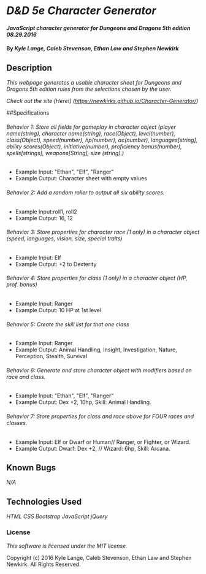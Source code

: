 # _D&D 5e Character Generator_

#### _JavaScript character generator for Dungeons and Dragons 5th edition 08.29.2016_

#### By _**Kyle Lange, Caleb Stevenson, Ethan Law and Stephen Newkirk**_

## Description

_This webpage generates a usable character sheet for Dungeons and Dragons 5th edition rules from the selections chosen by the user._

_Check out the site [Here!] (https://newkirks.github.io/Character-Generator/)_

##Specifications

###### Behavior 1: Store all fields for gameplay in character object (player name(string), character name(string), race(Object), level(number), class(Object), speed(number), hp(number), ac(number), languages[string], ability scores(Object), initiative(number), proficiency bonus(number), spells[strings], weapons[String], size (string).)

* Example Input: "Ethan", "Elf", "Ranger"
* Example Output: Character sheet with empty values

###### Behavior 2: Add a random roller to output all six ability scores.

* Example Input:roll1, roll2
* Example Output: 16, 12

###### Behavior 3: Store properties for character race (1 only) in a character object (speed, languages, vision, size, special traits)

* Example Input: Elf
* Example Output: +2 to Dexterity

###### Behavior 4: Store properties for class (1 only) in a character object (HP, prof. bonus)

* Example Input: Ranger
* Example Output: 10 HP at 1st level


###### Behavior 5: Create the skill list for that one class

* Example Input: Ranger
* Example Output: Animal Handling, Insight, Investigation, Nature, Perception, Stealth, Survival

###### Behavior 6: Generate and store character object with modifiers based on race and class.

* Example Input: "Ethan", "Elf", "Ranger"
* Example Output: Dex +2, 10hp, Skill: Animal Handling.

###### Behavior 7: Store properties for class and race above for FOUR races and classes.

* Example Input: Elf or Dwarf or Human// Ranger, or Fighter, or Wizard.
* Example Output: Dwarf: Dex +2, // Wizard: 6hp, Skill: Arcana.

## Known Bugs

_N/A_

## Technologies Used

_HTML_
_CSS_
_Bootstrap_
_JavaScript_
_jQuery_

### License

_This software is licensed under the MIT license._

Copyright (c) 2016 Kyle Lange, Caleb Stevenson, Ethan Law and Stephen Newkirk. All Rights Reserved.
